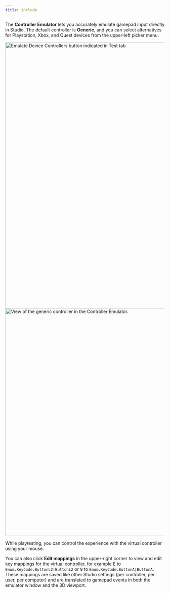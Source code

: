 ```yaml
---
title: include
---
```


The **Controller Emulator** lets you accurately emulate gamepad input directly in Studio. The default controller is **Generic**, and you can select alternatives for Playstation, Xbox, and Quest devices from the upper‑left picker menu.

<img src="../assets/studio/general/Test-Tab-Emulation-Controllers.png" width="840" alt="Emulate Device Controllers button indicated in Test tab" />

<img src="../assets/studio/general/Controller-Emulator.png" width="720" alt="View of the generic controller in the Controller Emulator." />

While playtesting, you can control the experience with the virtual controller using your mouse.

You can also click **Edit mappings** in the upper‑right corner to view and edit key mappings for the virtual controller, for example <kbd>E</kbd> to `Enum.KeyCode.ButtonL2|ButtonL2` or <kbd>9</kbd> to `Enum.KeyCode.ButtonA|ButtonA`. These mappings are saved like other Studio settings (per controller, per user, per computer) and are translated to gamepad events in both the emulator window and the 3D viewport.
